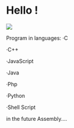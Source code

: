 # Hello !
<img src="https://raw.githubusercontent.com/Cozmo007/main/main/97066561-25F8-4931-AE7E-85DB018B7535.jpeg">

Program in languages:
·C 

·C++

·JavaScript

·Java

·Php

·Python

·Shell Script

in the future
Assembly....
